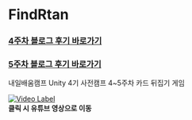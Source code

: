 # FindRtan  
### [4주차 블로그 후기 바로가기](https://deff-dev.tistory.com/58)
### [5주차 블로그 후기 바로가기](https://deff-dev.tistory.com/62)
내일배움캠프 Unity 4기 사전캠프 4~5주차 카드 뒤집기 게임



[![Video Label](http://img.youtube.com/vi/Cd6flVCbD10/0.jpg)](https://www.youtube.com/watch?v=Cd6flVCbD10) </br>
<strong>클릭 시 유튜브 영상으로 이동</strong>


